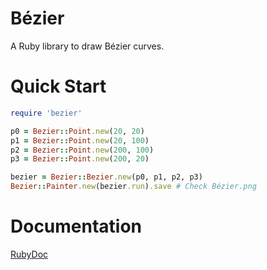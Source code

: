 # Bézier
A Ruby library to draw Bézier curves.

# Quick Start

```ruby
require 'bezier'

p0 = Bezier::Point.new(20, 20)
p1 = Bezier::Point.new(20, 100)
p2 = Bezier::Point.new(200, 100)
p3 = Bezier::Point.new(200, 20)

bezier = Bezier::Bezier.new(p0, p1, p2, p3)
Bezier::Painter.new(bezier.run).save # Check Bézier.png
```

# Documentation
[RubyDoc](http://rubydoc.info/github/yihangho/bezier/master/frames)
